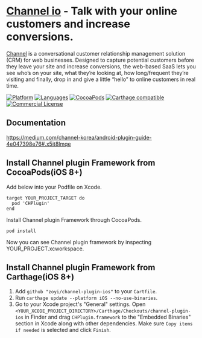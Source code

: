 # [Channel io](https://www.channel.io) - Talk with your online customers and increase conversions.
[Channel](https://www.channel.io) is a conversational customer relationship management solution (CRM) for web businesses. Designed to capture potential customers before they leave your site and increase conversions, the web-based SaaS lets you see who’s on your site, what they’re looking at, how long/frequent they’re visiting and finally, drop in and give a little “hello” to online customers in real time.

[![Platform](https://img.shields.io/badge/platform-iOS-orange.svg)](https://cocoapods.org/pods/SendBirdSDK)
[![Languages](https://img.shields.io/badge/language-Objective--C%20%7C%20Swift-orange.svg)](https://github.com/smilefam/sendbird-ios-framework)
[![CocoaPods](https://img.shields.io/badge/pod-v0.1.1-green.svg)](https://cocoapods.org/pods/SendBirdSDK)
[![Carthage compatible](https://img.shields.io/badge/Carthage-compatible-4BC51D.svg?style=flat)](https://github.com/Carthage/Carthage)
[![Commercial License](https://img.shields.io/badge/license-Commercial-brightgreen.svg)](https://github.com/smilefam/sendbird-ios-framework/blob/master/LICENSE.md)

## Documentation
https://medium.com/channel-korea/android-plugin-guide-4e047398e76#.x5it8lmqe

## Install Channel plugin Framework from CocoaPods(iOS 8+)

Add below into your Podfile on Xcode.

```
target YOUR_PROJECT_TARGET do
  pod 'CHPlugin'
end
```

Install Channel plugin Framework through CocoaPods.

```
pod install
```

Now you can see Channel plugin framework by inspecting YOUR_PROJECT.xcworkspace.

## Install Channel plugin Framework from Carthage(iOS 8+)

1. Add `github "zoyi/channel-plugin-ios"` to your `Cartfile`.
2. Run `carthage update --platform iOS --no-use-binaries`.
3. Go to your Xcode project's "General" settings. Open `<YOUR_XCODE_PROJECT_DIRECTORY>/Carthage/Checkouts/channel-plugin-ios` in Finder and drag `CHPlugin.framework` to the "Embedded Binaries" section in Xcode along with other dependencies. Make sure `Copy items if needed` is selected and click `Finish`.


